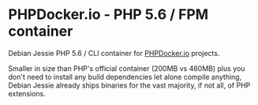 PHPDocker.io - PHP 5.6 / FPM container
======================================

Debian Jessie PHP 5.6 / CLI container for [PHPDocker.io](http://phpdocker.io) projects.

Smaller in size than PHP's official container (200MB vs 460MB) plus you don't need to install any build dependencies let alone compile anything, Debian Jessie already ships binaries for the vast majority, if not all, of PHP extensions.
